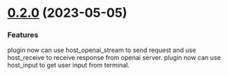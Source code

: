 # [0.2.0](https://github.com/lisiur/ChatWizard/compare/v0.1.0...v0.2.0) (2023-05-05)


### Features

plugin now can use host_openai_stream to send request and use host_receive to receive response from openai server.
plugin now can use host_input to get user input from terminal. 